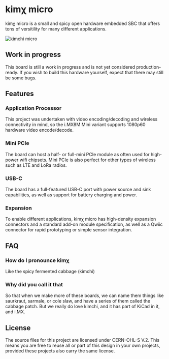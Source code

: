 # kimχ micro

kimχ micro is a small and spicy open hardware embedded SBC that offers tons of
versitility for many different applications.

![kimchi micro](https://labs.groupgets.com/kimchi-micro/images/kimchi-front.jpg)

## Work in progress

This board is still a work in progress and is not yet considered production-
ready. If you wish to build this hardware yourself, expect that there may still
be some bugs.

## Features

### Application Processor

This project was undertaken with video encoding/decoding and wireless
connectivity in mind, so the i.MX8M Mini variant supports 1080p60 hardware video
encode/decode.

### Mini PCIe

The board can host a half- or full-mini PCIe module as often used for high-power
wifi chipsets. Mini PCIe is also perfect for other types of wireless such as LTE
and LoRa radios.

### USB-C

The board has a full-featured USB-C port with power source and sink
capabilities, as well as support for battery charging and power.

### Expansion

To enable different applications, kimχ micro has high-density expansion
connectors and a standard add-on module specification, as well as a Qwiic
connector for rapid prototyping or simple sensor integration.

## FAQ

### How do I pronounce kimχ

Like the spicy fermented cabbage (kimchi)

### Why did you call it that

So that when we make more of these boards, we can name them things like
saurkraut, sarmale, or cole slaw, and have a series of them called the cabbage
patch. But we really do love kimchi, and it has part of KiCad in it, and i.MX.

## License

The source files for this project are licensed under CERN-OHL-S V.2. This means
you are free to reuse all or part of this design in your own projects, provided
these projects also carry the same license.

